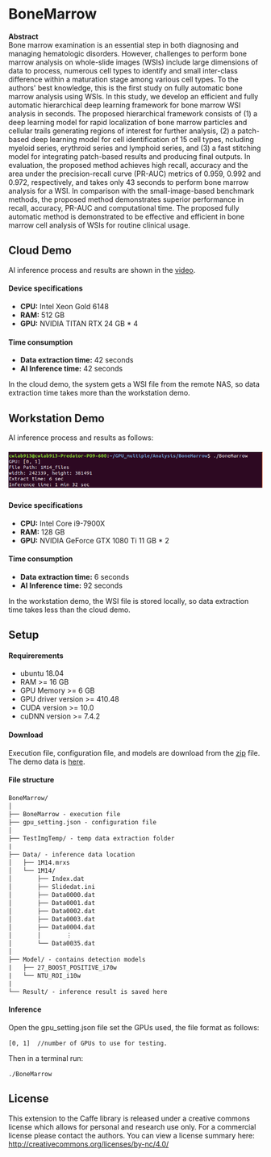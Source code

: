 # BoneMarrow

**Abstract**  
Bone marrow examination is an essential step in both diagnosing and managing hematologic disorders. However, challenges to perform bone marrow analysis on whole-slide images (WSIs) include large dimensions of data to process, numerous cell types to identify and small inter-class difference within a maturation stage among various cell types. To the authors' best knowledge, this is the first study on fully automatic bone marrow analysis using WSIs. In this study, we develop an efficient and fully automatic hierarchical deep learning framework for bone marrow WSI analysis in seconds. The proposed hierarchical framework consists of (1) a deep learning model for rapid localization of bone marrow particles and cellular trails generating regions of interest for further analysis, (2) a patch-based deep learning model for cell identification of 15 cell types, ncluding myeloid series, erythroid series and lymphoid series, and (3) a fast stitching model for integrating patch-based results and producing final outputs. In evaluation, the proposed method achieves high recall, accuracy and the area under the precision-recall curve (PR-AUC) metrics of 0.959, 0.992 and 0.972, respectively, and takes only 43 seconds to perform bone marrow analysis for a WSI. In comparison with the small-image-based benchmark methods, the proposed method demonstrates superior performance in recall, accuracy, PR-AUC and computational time. The proposed fully automatic method is demonstrated to be effective and efficient in bone marrow cell analysis of WSIs for routine clinical usage.

## Cloud Demo
AI inference process and results are shown in the [video](https://drive.google.com/file/d/1-qkil0xDLDo30YNlEiOTp1xDQ77uSipf/view?usp=sharing).

#### Device specifications
- **CPU:** Intel Xeon Gold 6148
- **RAM:** 512 GB
- **GPU:** NVIDIA TITAN RTX 24 GB * 4

#### Time consumption
- **Data extraction time:** 42 seconds
- **AI Inference time:** 42 seconds

In the cloud demo, the system gets a WSI file from the remote NAS, so data extraction time takes more than the workstation demo.


## Workstation Demo
AI inference process and results as follows:   
##### ![result](result_screenshot.png)

#### Device specifications
- **CPU:** Intel Core i9-7900X
- **RAM:** 128 GB
- **GPU:** NVIDIA GeForce GTX 1080 Ti 11 GB * 2

#### Time consumption
- **Data extraction time:** 6 seconds
- **AI Inference time:** 92 seconds

In the workstation demo, the WSI file is stored locally, so data extraction time takes less than the cloud demo.


## Setup

#### Requirerements
- ubuntu 18.04
- RAM >= 16 GB
- GPU Memory >= 6 GB
- GPU driver version >= 410.48
- CUDA version >= 10.0
- cuDNN version >= 7.4.2

#### Download
Execution file, configuration file, and models are download from the [zip](https://drive.google.com/file/d/18fGMoaZSL8J0Wu63gKZRFKGEtlhRZ-Ch/view?usp=sharing) file.  
The demo data is [here](https://drive.google.com/file/d/1-g-FOBLqyhsjwBQCVsQ3WlAwQmBpvHV9/view?usp=sharing).

#### File structure
```
BoneMarrow/
│
├── BoneMarrow - execution file
├── gpu_setting.json - configuration file
│
├── TestImgTemp/ - temp data extraction folder
|
├── Data/ - inference data location
│   ├── 1M14.mrxs
│   └── 1M14/
│       ├── Index.dat
│       ├── Slidedat.ini
│       ├── Data0000.dat
│       ├── Data0001.dat
│       ├── Data0002.dat
│       ├── Data0003.dat
│       ├── Data0004.dat
│       │       ⋮
│       └── Data0035.dat
│
├── Model/ - contains detection models
|   ├── 27_BOOST_POSITIVE_i70w
|   └── NTU_ROI_i10w
|
└── Result/ - inference result is saved here

```

#### Inference
Open the gpu_setting.json file set the GPUs used, the file format as follows:  
```
[0, 1]	//number of GPUs to use for testing.
```

Then in a terminal run:  
```
./BoneMarrow
```


## License
This extension to the Caffe library is released under a creative commons license which allows for personal and research use only. For a commercial license please contact the authors. You can view a license summary here:  
http://creativecommons.org/licenses/by-nc/4.0/
